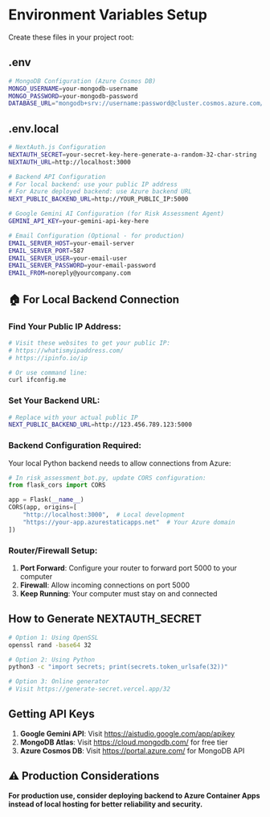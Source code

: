 # Environment Variables Setup

Create these files in your project root:

## .env
```bash
# MongoDB Configuration (Azure Cosmos DB)
MONGO_USERNAME=your-mongodb-username
MONGO_PASSWORD=your-mongodb-password
DATABASE_URL="mongodb+srv://username:password@cluster.cosmos.azure.com/database?retryWrites=true&w=majority&appName=cluster"
```

## .env.local
```bash
# NextAuth.js Configuration
NEXTAUTH_SECRET=your-secret-key-here-generate-a-random-32-char-string
NEXTAUTH_URL=http://localhost:3000

# Backend API Configuration
# For local backend: use your public IP address
# For Azure deployed backend: use Azure backend URL
NEXT_PUBLIC_BACKEND_URL=http://YOUR_PUBLIC_IP:5000

# Google Gemini AI Configuration (for Risk Assessment Agent)
GEMINI_API_KEY=your-gemini-api-key-here

# Email Configuration (Optional - for production)
EMAIL_SERVER_HOST=your-email-server
EMAIL_SERVER_PORT=587
EMAIL_SERVER_USER=your-email-user
EMAIL_SERVER_PASSWORD=your-email-password
EMAIL_FROM=noreply@yourcompany.com
```

## 🏠 For Local Backend Connection

### Find Your Public IP Address:
```bash
# Visit these websites to get your public IP:
# https://whatismyipaddress.com/
# https://ipinfo.io/ip

# Or use command line:
curl ifconfig.me
```

### Set Your Backend URL:
```bash
# Replace with your actual public IP
NEXT_PUBLIC_BACKEND_URL=http://123.456.789.123:5000
```

### Backend Configuration Required:
Your local Python backend needs to allow connections from Azure:

```python
# In risk_assessment_bot.py, update CORS configuration:
from flask_cors import CORS

app = Flask(__name__)
CORS(app, origins=[
    "http://localhost:3000",  # Local development
    "https://your-app.azurestaticapps.net"  # Your Azure domain
])
```

### Router/Firewall Setup:
1. **Port Forward**: Configure your router to forward port 5000 to your computer
2. **Firewall**: Allow incoming connections on port 5000
3. **Keep Running**: Your computer must stay on and connected

## How to Generate NEXTAUTH_SECRET
```bash
# Option 1: Using OpenSSL
openssl rand -base64 32

# Option 2: Using Python
python3 -c "import secrets; print(secrets.token_urlsafe(32))"

# Option 3: Online generator
# Visit https://generate-secret.vercel.app/32
```

## Getting API Keys

1. **Google Gemini API**: Visit https://aistudio.google.com/app/apikey
2. **MongoDB Atlas**: Visit https://cloud.mongodb.com/ for free tier
3. **Azure Cosmos DB**: Visit https://portal.azure.com/ for MongoDB API

## ⚠️ Production Considerations

**For production use, consider deploying backend to Azure Container Apps instead of local hosting for better reliability and security.** 
